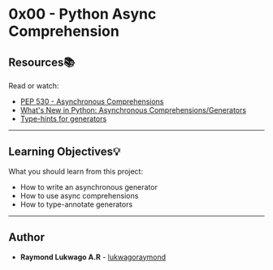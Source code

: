 # 0x00 - Python Async Comprehension

## Resources:books:
Read or watch:
* [PEP 530 - Asynchronous Comprehensions](https://docs.python.org/3/library/asyncio.html)
* [What's New in Python: Asynchronous Comprehensions/Generators](https://www.blog.pythonlibrary.org/2017/02/14/whats-new-in-python-asynchronous-comprehensions-generators/)
* [Type-hints for generators](https://stackoverflow.com/questions/42531143/how-to-type-hint-a-generator-in-python-3)

---

## Learning Objectives:bulb:
What you should learn from this project:

* How to write an asynchronous generator
* How to use async comprehensions
* How to type-annotate generators

---

## Author
* **Raymond Lukwago A.R** - [lukwagoraymond](https://github.com/lukwagoraymond)